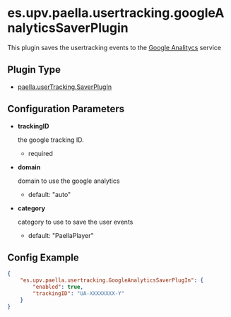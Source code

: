 ---
---

# es.upv.paella.usertracking.googleAnalyticsSaverPlugin

This plugin saves the usertracking events to the [Google Analitycs](https://www.google.es/intl/es/analytics/) service

## Plugin Type

* [paella.userTracking.SaverPlugIn](../developer/plugin_types.md)

## Configuration Parameters

* **trackingID**

    the google tracking ID.
    - required

* **domain**

    domain to use the google analytics
    - default: "auto"

* **category**

    category to use to save the user events
    - default: "PaellaPlayer"


## Config Example

```json
{
	"es.upv.paella.usertracking.GoogleAnalyticsSaverPlugIn": {
		"enabled": true,
		"trackingID": "UA-XXXXXXXX-Y"
	}
}
```

